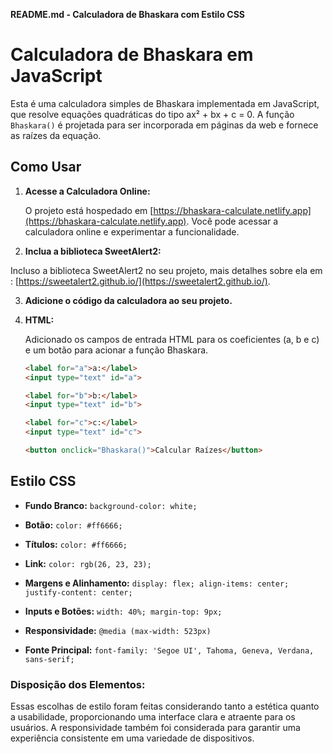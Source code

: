 **README.md - Calculadora de Bhaskara com Estilo CSS**

# Calculadora de Bhaskara em JavaScript

Esta é uma calculadora simples de Bhaskara implementada em JavaScript, que resolve equações quadráticas do tipo ax² + bx + c = 0. A função `Bhaskara()` é projetada para ser incorporada em páginas da web e fornece as raízes da equação.

## Como Usar

1. **Acesse a Calculadora Online:**

   O projeto está hospedado em [https://bhaskara-calculate.netlify.app](https://bhaskara-calculate.netlify.app). Você pode acessar a calculadora online e experimentar a funcionalidade.

2. **Inclua a biblioteca SweetAlert2:**

 Incluso a biblioteca SweetAlert2 no seu projeto, mais detalhes sobre ela em : [https://sweetalert2.github.io/](https://sweetalert2.github.io/).

3. **Adicione o código da calculadora ao seu projeto.**

4. **HTML:**

   Adicionado os campos de entrada HTML para os coeficientes (a, b e c) e um botão para acionar a função Bhaskara.

   ```html
   <label for="a">a:</label>
   <input type="text" id="a">

   <label for="b">b:</label>
   <input type="text" id="b">

   <label for="c">c:</label>
   <input type="text" id="c">

   <button onclick="Bhaskara()">Calcular Raízes</button>
   ```

## Estilo CSS

- **Fundo Branco:** `background-color: white;`
- **Botão:** `color: #ff6666;`
- **Títulos:** `color: #ff6666;`
- **Link:** `color: rgb(26, 23, 23);`

- **Margens e Alinhamento:** `display: flex; align-items: center; justify-content: center;`
- **Inputs e Botões:** `width: 40%; margin-top: 9px;`
- **Responsividade:** `@media (max-width: 523px)`

- **Fonte Principal:** `font-family: 'Segoe UI', Tahoma, Geneva, Verdana, sans-serif;`

### Disposição dos Elementos:

Essas escolhas de estilo foram feitas considerando tanto a estética quanto a usabilidade, proporcionando uma interface clara e atraente para os usuários. A responsividade também foi considerada para garantir uma experiência consistente em uma variedade de dispositivos.
